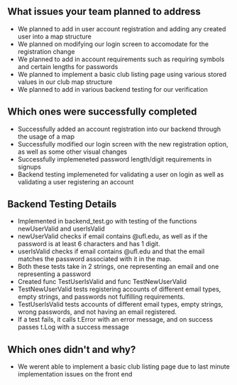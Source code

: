 
## What issues your team planned to address
* We planned to add in user account registration and adding any created user into a map structure
* We planned on modifying our login screen to accomodate for the registration change
* We planned to add in account requirements such as requiring symbols and certain lengths for passwords
* We planned to implement a basic club listing page using various stored values in our club map structure
* We planned to add in various backend testing for our verification


## Which ones were successfully completed
* Successfully added an account registration into our backend through the usage of a map
* Successfully modified our login screen with the new registration option, as well as some other visual changes
* Successfully implemeneted password length/digit requirements in signups
* Backend testing implemeneted for validating a user on login as well as validating a user registering an account

## Backend Testing Details
* Implemented in backend_test.go with testing of the functions newUserValid and userIsValid
* newUserValid checks if email contains @ufl.edu, as well as if the password is at least 6 characters and has 1 digit.
* userIsValid checks if email contains @ufl.edu and that the email matches the password associated with it in the map.
* Both these tests take in 2 strings, one representing an email and one representing a password
* Created func TestUserIsValid and func TestNewUserValid
* TestNewUserValid tests registering accounts of different email types, empty strings, and passwords not fulfilling requirements.
* TestUserIsValid tests accounts of different email types, empty strings, wrong passwords, and not having an email registered.
* If a test fails, it calls t.Error with an error message, and on success passes t.Log with a success message

## Which ones didn't and why?
* We werent able to implement a basic club listing page due to last minute implementation issues on the front end
